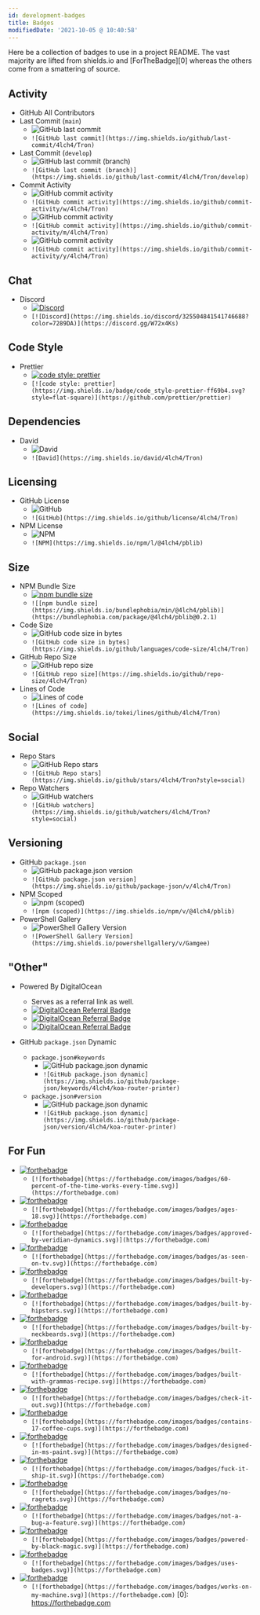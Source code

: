 ```yaml
---
id: development-badges
title: Badges
modifiedDate: '2021-10-05 @ 10:40:58'
---
```


Here be a collection of badges to use in a project README. The vast majority are lifted from shields.io and [ForTheBadge][0] whereas the others come from a smattering of source.

## Activity

- GitHub All Contributors
- Last Commit (`main`)
  - ![GitHub last commit](https://img.shields.io/github/last-commit/4lch4/Tron)
  - `![GitHub last commit](https://img.shields.io/github/last-commit/4lch4/Tron)`
- Last Commit (`develop`)
  - ![GitHub last commit (branch)](https://img.shields.io/github/last-commit/4lch4/Tron/develop)
  - `![GitHub last commit (branch)](https://img.shields.io/github/last-commit/4lch4/Tron/develop)`
- Commit Activity
  - ![GitHub commit activity](https://img.shields.io/github/commit-activity/w/4lch4/Tron)
  - `![GitHub commit activity](https://img.shields.io/github/commit-activity/w/4lch4/Tron)`
  - ![GitHub commit activity](https://img.shields.io/github/commit-activity/m/4lch4/Tron)
  - `![GitHub commit activity](https://img.shields.io/github/commit-activity/m/4lch4/Tron)`
  - ![GitHub commit activity](https://img.shields.io/github/commit-activity/y/4lch4/Tron)
  - `![GitHub commit activity](https://img.shields.io/github/commit-activity/y/4lch4/Tron)`

## Chat

- Discord
  - [![Discord](https://img.shields.io/discord/325504841541746688?color=7289DA)](https://discord.gg/W72x4Ks)
  - `[![Discord](https://img.shields.io/discord/325504841541746688?color=7289DA)](https://discord.gg/W72x4Ks)`

## Code Style

- Prettier
  - [![code style: prettier](https://img.shields.io/badge/code_style-prettier-ff69b4.svg?style=flat-square)](https://github.com/prettier/prettier)
  - `[![code style: prettier](https://img.shields.io/badge/code_style-prettier-ff69b4.svg?style=flat-square)](https://github.com/prettier/prettier)`

## Dependencies

- David
  - ![David](https://img.shields.io/david/4lch4/Tron)
  - `![David](https://img.shields.io/david/4lch4/Tron)`

## Licensing

- GitHub License
  - ![GitHub](https://img.shields.io/github/license/4lch4/Tron)
  - `![GitHub](https://img.shields.io/github/license/4lch4/Tron)`
- NPM License
  - ![NPM](https://img.shields.io/npm/l/@4lch4/pblib)
  - `![NPM](https://img.shields.io/npm/l/@4lch4/pblib)`

## Size

- NPM Bundle Size
  - [![npm bundle size](https://img.shields.io/bundlephobia/min/@4lch4/pblib)](https://bundlephobia.com/package/@4lch4/pblib@0.2.1)
  - `![[npm bundle size](https://img.shields.io/bundlephobia/min/@4lch4/pblib)](https://bundlephobia.com/package/@4lch4/pblib@0.2.1)`
- Code Size
  - ![GitHub code size in bytes](https://img.shields.io/github/languages/code-size/4lch4/Tron)
  - `![GitHub code size in bytes](https://img.shields.io/github/languages/code-size/4lch4/Tron)`
- GitHub Repo Size
  - ![GitHub repo size](https://img.shields.io/github/repo-size/4lch4/Tron)
  - `![GitHub repo size](https://img.shields.io/github/repo-size/4lch4/Tron)`
- Lines of Code
  - ![Lines of code](https://img.shields.io/tokei/lines/github/4lch4/Tron)
  - `![Lines of code](https://img.shields.io/tokei/lines/github/4lch4/Tron)`

## Social

- Repo Stars
  - ![GitHub Repo stars](https://img.shields.io/github/stars/4lch4/Tron?style=social)
  - `![GitHub Repo stars](https://img.shields.io/github/stars/4lch4/Tron?style=social)`
- Repo Watchers
  - ![GitHub watchers](https://img.shields.io/github/watchers/4lch4/Tron?style=social)
  - `![GitHub watchers](https://img.shields.io/github/watchers/4lch4/Tron?style=social)`

## Versioning

- GitHub `package.json`
  - ![GitHub package.json version](https://img.shields.io/github/package-json/v/4lch4/Tron)
  - `![GitHub package.json version](https://img.shields.io/github/package-json/v/4lch4/Tron)`
- NPM Scoped
  - ![npm (scoped)](https://img.shields.io/npm/v/@4lch4/pblib)
  - `![npm (scoped)](https://img.shields.io/npm/v/@4lch4/pblib)`
- PowerShell Gallery
  - ![PowerShell Gallery Version](https://img.shields.io/powershellgallery/v/Gamgee)
  - `![PowerShell Gallery Version](https://img.shields.io/powershellgallery/v/Gamgee)`

## "Other"

- Powered By DigitalOcean
  - Serves as a referral link as well.
  - [![DigitalOcean Referral Badge](https://web-platforms.sfo2.cdn.digitaloceanspaces.com/WWW/Badge%201.svg)](https://www.digitalocean.com/?refcode=ae0d8b2c003f&utm_campaign=Referral_Invite&utm_medium=Referral_Program&utm_source=badge)
  - [![DigitalOcean Referral Badge](https://web-platforms.sfo2.digitaloceanspaces.com/WWW/Badge%203.svg)](https://www.digitalocean.com/?refcode=ae0d8b2c003f&utm_campaign=Referral_Invite&utm_medium=Referral_Program&utm_source=badge)
  - [![DigitalOcean Referral Badge](https://web-platforms.sfo2.digitaloceanspaces.com/WWW/Badge%202.svg)](https://www.digitalocean.com/?refcode=ae0d8b2c003f&utm_campaign=Referral_Invite&utm_medium=Referral_Program&utm_source=badge)

- GitHub `package.json` Dynamic
  - `package.json#keywords`
    - ![GitHub package.json dynamic](https://img.shields.io/github/package-json/keywords/4lch4/koa-router-printer)
    - `![GitHub package.json dynamic](https://img.shields.io/github/package-json/keywords/4lch4/koa-router-printer)`
  - `package.json#version`
    - ![GitHub package.json dynamic](https://img.shields.io/github/package-json/version/4lch4/koa-router-printer)
    - `![GitHub package.json dynamic](https://img.shields.io/github/package-json/version/4lch4/koa-router-printer)`

## For Fun

- [![forthebadge](https://forthebadge.com/images/badges/60-percent-of-the-time-works-every-time.svg)](https://forthebadge.com)
  - `[![forthebadge](https://forthebadge.com/images/badges/60-percent-of-the-time-works-every-time.svg)](https://forthebadge.com)`
- [![forthebadge](https://forthebadge.com/images/badges/ages-18.svg)](https://forthebadge.com)
  - `[![forthebadge](https://forthebadge.com/images/badges/ages-18.svg)](https://forthebadge.com)`
- [![forthebadge](https://forthebadge.com/images/badges/approved-by-veridian-dynamics.svg)](https://forthebadge.com)
  - `[![forthebadge](https://forthebadge.com/images/badges/approved-by-veridian-dynamics.svg)](https://forthebadge.com)`
- [![forthebadge](https://forthebadge.com/images/badges/as-seen-on-tv.svg)](https://forthebadge.com)
  - `[![forthebadge](https://forthebadge.com/images/badges/as-seen-on-tv.svg)](https://forthebadge.com)`
- [![forthebadge](https://forthebadge.com/images/badges/built-by-developers.svg)](https://forthebadge.com)
  - `[![forthebadge](https://forthebadge.com/images/badges/built-by-developers.svg)](https://forthebadge.com)`
- [![forthebadge](https://forthebadge.com/images/badges/built-by-hipsters.svg)](https://forthebadge.com)
  - `[![forthebadge](https://forthebadge.com/images/badges/built-by-hipsters.svg)](https://forthebadge.com)`
- [![forthebadge](https://forthebadge.com/images/badges/built-by-neckbeards.svg)](https://forthebadge.com)
  - `[![forthebadge](https://forthebadge.com/images/badges/built-by-neckbeards.svg)](https://forthebadge.com)`
- [![forthebadge](https://forthebadge.com/images/badges/built-for-android.svg)](https://forthebadge.com)
  - `[![forthebadge](https://forthebadge.com/images/badges/built-for-android.svg)](https://forthebadge.com)`
- [![forthebadge](https://forthebadge.com/images/badges/built-with-grammas-recipe.svg)](https://forthebadge.com)
  - `[![forthebadge](https://forthebadge.com/images/badges/built-with-grammas-recipe.svg)](https://forthebadge.com)`
- [![forthebadge](https://forthebadge.com/images/badges/check-it-out.svg)](https://forthebadge.com)
  - `[![forthebadge](https://forthebadge.com/images/badges/check-it-out.svg)](https://forthebadge.com)`
- [![forthebadge](https://forthebadge.com/images/badges/contains-17-coffee-cups.svg)](https://forthebadge.com)
  - `[![forthebadge](https://forthebadge.com/images/badges/contains-17-coffee-cups.svg)](https://forthebadge.com)`
- [![forthebadge](https://forthebadge.com/images/badges/designed-in-ms-paint.svg)](https://forthebadge.com)
  - `[![forthebadge](https://forthebadge.com/images/badges/designed-in-ms-paint.svg)](https://forthebadge.com)`
- [![forthebadge](https://forthebadge.com/images/badges/fuck-it-ship-it.svg)](https://forthebadge.com)
  - `[![forthebadge](https://forthebadge.com/images/badges/fuck-it-ship-it.svg)](https://forthebadge.com)`
- [![forthebadge](https://forthebadge.com/images/badges/no-ragrets.svg)](https://forthebadge.com)
  - `[![forthebadge](https://forthebadge.com/images/badges/no-ragrets.svg)](https://forthebadge.com)`
- [![forthebadge](https://forthebadge.com/images/badges/not-a-bug-a-feature.svg)](https://forthebadge.com)
  - `[![forthebadge](https://forthebadge.com/images/badges/not-a-bug-a-feature.svg)](https://forthebadge.com)`
- [![forthebadge](https://forthebadge.com/images/badges/powered-by-black-magic.svg)](https://forthebadge.com)
  - `[![forthebadge](https://forthebadge.com/images/badges/powered-by-black-magic.svg)](https://forthebadge.com)`
- [![forthebadge](https://forthebadge.com/images/badges/uses-badges.svg)](https://forthebadge.com)
  - `[![forthebadge](https://forthebadge.com/images/badges/uses-badges.svg)](https://forthebadge.com)`
- [![forthebadge](https://forthebadge.com/images/badges/works-on-my-machine.svg)](https://forthebadge.com)
  - `[![forthebadge](https://forthebadge.com/images/badges/works-on-my-machine.svg)](https://forthebadge.com)`
[0]: https://forthebadge.com
